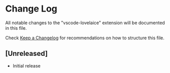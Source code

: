 # Change Log

All notable changes to the "vscode-lovelaice" extension will be documented in this file.

Check [Keep a Changelog](http://keepachangelog.com/) for recommendations on how to structure this file.

## [Unreleased]

- Initial release